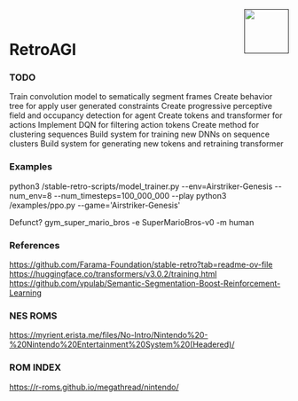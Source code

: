 <a href="">
  <img src="https://media.githubusercontent.com/media/salsicha/RetroAGI/main/mario.gif"
    height="80" align="right" alt="" />
</a><br>

# RetroAGI


### TODO
Train convolution model to sematically segment frames
Create behavior tree for apply user generated constraints
Create progressive perceptive field and occupancy detection for agent
Create tokens and transformer for actions
Implement DQN for filtering action tokens
Create method for clustering sequences
Build system for training new DNNs on sequence clusters
Build system for generating new tokens and retraining transformer


### Examples
python3 /stable-retro-scripts/model_trainer.py --env=Airstriker-Genesis --num_env=8 --num_timesteps=100_000_000 --play
python3 /examples/ppo.py --game='Airstriker-Genesis'

Defunct?
gym_super_mario_bros -e SuperMarioBros-v0 -m human

### References
https://github.com/Farama-Foundation/stable-retro?tab=readme-ov-file
https://huggingface.co/transformers/v3.0.2/training.html
https://github.com/vpulab/Semantic-Segmentation-Boost-Reinforcement-Learning

### NES ROMS
https://myrient.erista.me/files/No-Intro/Nintendo%20-%20Nintendo%20Entertainment%20System%20(Headered)/

### ROM INDEX
https://r-roms.github.io/megathread/nintendo/

